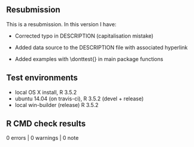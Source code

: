## Resubmission
This is a resubmission. In this version I have:

* Corrected typo in DESCRIPTION (capitalisation mistake)

* Added data source to the DESCRIPTION file with associated hyperlink

* Added examples with \donttest{} in main package functions  

## Test environments
* local OS X install, R 3.5.2 
* ubuntu 14.04 (on travis-ci), R 3.5.2 (devel + release) 
* local win-builder (release) R 3.5.2 

## R CMD check results

0 errors | 0 warnings | 0 note

